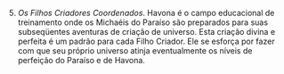﻿5. <I>Os Filhos Criadores Coordenados</I>. Havona é o campo educacional de treinamento onde os Michaéis do Paraíso são preparados para suas subseqüentes aventuras de criação de universo. Esta criação divina e perfeita é um padrão para cada Filho Criador. Ele se esforça por fazer com que seu próprio universo atinja eventualmente os níveis de perfeição do Paraíso e de Havona.